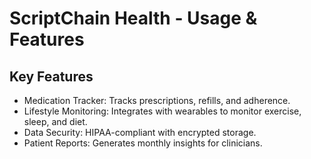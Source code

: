 # ScriptChain Health - Usage & Features

## Key Features
- Medication Tracker: Tracks prescriptions, refills, and adherence.
- Lifestyle Monitoring: Integrates with wearables to monitor exercise, sleep, and diet.
- Data Security: HIPAA-compliant with encrypted storage.
- Patient Reports: Generates monthly insights for clinicians.
